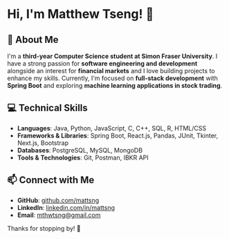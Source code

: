 # Hi, I'm Matthew Tseng! 👋

## 🚀 About Me
I'm a **third-year Computer Science student at Simon Fraser University**. I have a strong passion for **software engineering and development** alongside an interest for **financial markets** and I love building projects to enhance my skills. Currently, I'm focused on **full-stack development** with **Spring Boot** and exploring **machine learning applications in stock trading**.

## 💻 Technical Skills
- **Languages**: Java, Python, JavaScript, C, C++, SQL, R, HTML/CSS
- **Frameworks & Libraries**: Spring Boot, React.js, Pandas, JUnit, Tkinter, Next.js, Bootstrap
- **Databases**: PostgreSQL, MySQL, MongoDB
- **Tools & Technologies**: Git, Postman, IBKR API


## 📫 Connect with Me
- **GitHub**: [github.com/mattsng](https://github.com/mattsng)
- **LinkedIn**: [linkedin.com/in/mattsng](https://www.linkedin.com/in/mattsng)
- **Email**: [mthwtsng@gmail.com](mailto:mthwtsng@gmail.com)

Thanks for stopping by! 🚀
